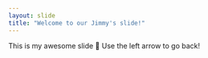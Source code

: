 ```yaml
---
layout: slide
title: "Welcome to our Jimmy's slide!"
---
```

This is my awesome slide :tada:
Use the left arrow to go back!
